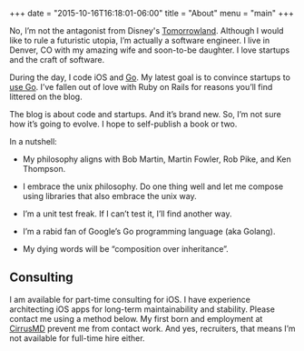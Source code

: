 +++
date = "2015-10-16T16:18:01-06:00"
title = "About"
menu = "main"
+++

No, I’m not the antagonist from Disney's [Tomorrowland](http://disney.wikia.com/wiki/David_Nix).   Although I would like to rule a futuristic utopia, I’m actually a software engineer.  I live in Denver, CO with my amazing wife and soon-to-be daughter.  I love startups and the craft of software.

During the day, I code iOS and [Go](https://golang.org).  My latest goal is to convince startups to [use Go](https://github.com/DavidNix/modern-web-apps-in-go).  I’ve fallen out of love with Ruby on Rails for reasons you’ll find littered on the blog.

The blog is about code and startups.  And it’s brand new.  So, I’m not sure how it’s going to evolve.  I hope to self-publish a book or two.

In a nutshell:

* My philosophy aligns with Bob Martin, Martin Fowler, Rob Pike, and Ken Thompson.

* I embrace the unix philosophy.  Do one thing well and let me compose using libraries that also embrace the  unix way.

* I’m a unit test freak.  If I can’t test it, I’ll find another way.

* I’m a rabid fan of Google’s Go programming language (aka Golang).

* My dying words will be “composition over inheritance”.

## Consulting

I am available for part-time consulting for iOS.  I have experience architecting iOS apps for long-term maintainability and stability.  Please contact me using a method below.  My first born and employment at [CirrusMD](http://cirrusmd.com) prevent me from contact work.  And yes, recruiters, that means I’m not available for full-time hire either.  
